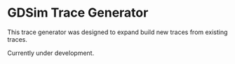 # GDSim Trace Generator

This trace generator was designed to expand build new traces from existing traces.

Currently under development.
